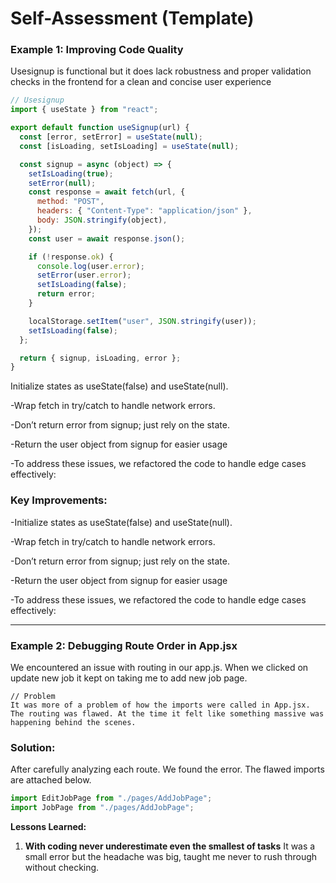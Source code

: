 # Self-Assessment (Template)

### Example 1: Improving Code Quality

Usesignup is functional but it does lack robustness and proper validation checks in the frontend for a clean and concise user experience

```javascript
// Usesignup
import { useState } from "react";

export default function useSignup(url) {
  const [error, setError] = useState(null);
  const [isLoading, setIsLoading] = useState(null);

  const signup = async (object) => {
    setIsLoading(true);
    setError(null);
    const response = await fetch(url, {
      method: "POST",
      headers: { "Content-Type": "application/json" },
      body: JSON.stringify(object),
    });
    const user = await response.json();

    if (!response.ok) {
      console.log(user.error);
      setError(user.error);
      setIsLoading(false);
      return error;
    }

    localStorage.setItem("user", JSON.stringify(user));
    setIsLoading(false);
  };

  return { signup, isLoading, error };
}
```

Initialize states as useState(false) and useState(null).

-Wrap fetch in try/catch to handle network errors.

-Don’t return error from signup; just rely on the state.

-Return the user object from signup for easier usage 

-To address these issues, we refactored the code to handle edge cases effectively:  



### Key Improvements:
-Initialize states as useState(false) and useState(null).

-Wrap fetch in try/catch to handle network errors.

-Don’t return error from signup; just rely on the state.

-Return the user object from signup for easier usage 

-To address these issues, we refactored the code to handle edge cases effectively:  

---

### Example 2: Debugging Route Order in App.jsx

We encountered an issue with routing in our app.js. When we clicked on update new job it kept on taking me to add new job page.  

```React
// Problem
It was more of a problem of how the imports were called in App.jsx. The routing was flawed. At the time it felt like something massive was happening behind the scenes.
```

### Solution:
After carefully analyzing each route. We found the error. The flawed imports are attached below.  

```App.jsx
import EditJobPage from "./pages/AddJobPage";
import JobPage from "./pages/AddJobPage";
```

**Lessons Learned:**

1. **With coding never underestimate even the smallest of tasks** It was a small error but the headache was big, taught me never to rush through without checking.


